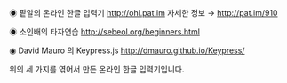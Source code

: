◉ 팥알의 온라인 한글 입력기
http://ohi.pat.im
자세한 정보 → http://pat.im/910

◉ 소인배의 타자연습
http://sebeol.org/beginners.html

◉ David Mauro 의 Keypress.js
http://dmauro.github.io/Keypress/

위의 세 가지를 엮어서 만든 온라인 한글 입력기입니다.
